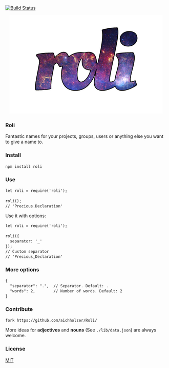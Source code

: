 [![Build Status](https://travis-ci.org/aichholzer/Roli.svg?branch=master)](https://travis-ci.org/aichholzer/Roli)
<p align="center">
	<a href="https://github.com/aichholzer/Roli"><img src="media/roli.png" alt="roli" /></a>
</p>


### Roli
Fantastic names for your projects, groups, users or anything else you want to give a name to.


### Install
```
npm install roli
```


### Use
```
let roli = require('roli');

roli();
// 'Precious.Declaration'
```

Use it with options:

```
let roli = require('roli');

roli({
  separator: '_'
});
// Custom separator
// 'Precious_Declaration'
```


### More options
```
{
  "separator": ".",  // Separator. Default: .
  "words": 2,        // Number of words. Default: 2
}
```


### Contribute
```
fork https://github.com/aichholzer/Roli/
```

More ideas for **adjectives** and **nouns** (See `./lib/data.json`) are always welcome.


### License

[MIT](https://github.com/aichholzer/Roli/blob/master/LICENSE)
